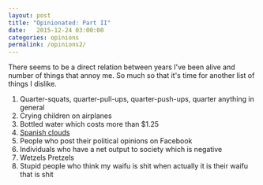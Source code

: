 ```yaml
---
layout: post
title: "Opinionated: Part II"
date:   2015-12-24 03:00:00
categories: opinions
permalink: /opinions2/
---
```


There seems to be a direct relation between years I've been alive and number of things that annoy me. So much so that it's time for another list of things I dislike.

1. Quarter-squats, quarter-pull-ups, quarter-push-ups, quarter anything in general
2. Crying children on airplanes
3. Bottled water which costs more than $1.25
4. [Spanish clouds][1]
5. People who post their political opinions on Facebook
6. Individuals who have a net output to society which is negative
7. Wetzels Pretzels
8. Stupid people who think my waifu is shit when actually it is their waifu that is shit

[1]: https://translate.google.com/?ie=UTF-8&hl=en&client=tw-ob#auto/es/cloud